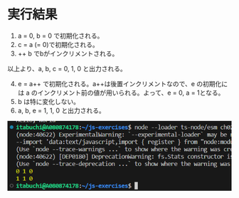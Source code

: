 # 実行結果

1. a = 0, b = 0 で初期化される。
2. c = a (= 0)で初期化される。
3. ++ b でbがインクリメントされる。

以上より、a, b, c = 0, 1, 0 と出力される。

4. e = a++ で初期化される。a++は後置インクリメントなので、e の初期化には a のインクリメント前の値が用いられる。よって、e = 0, a = 1となる。
5. b は特に変化しない。
6. a, b, e = 1, 1, 0 と出力される。

![Alt text](image.png)

